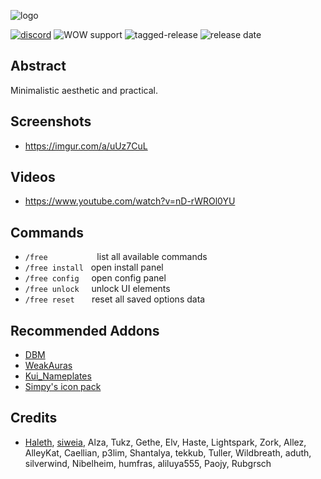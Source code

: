 ![logo](https://i.imgur.com/G2qQDW3.png "logo")

[![discord](https://img.shields.io/badge/Discord-FreeUI-blueviolet?style=flat "discord")](https://discord.gg/Uu28KQq) ![WOW support](https://img.shields.io/badge/WOW-ShadowLands-orange?style=flat "ShadowLands") ![tagged-release](https://img.shields.io/github/workflow/status/Solor/FreeUI/tagged-release) ![release date](https://img.shields.io/github/release-date/Solor/FreeUI "release date")


## Abstract
Minimalistic aesthetic and practical.

## Screenshots
*  https://imgur.com/a/uUz7CuL

## Videos
*  https://www.youtube.com/watch?v=nD-rWROl0YU

## Commands
*  `/free`&nbsp;&nbsp;&nbsp;&nbsp;&nbsp;&nbsp;&nbsp;&nbsp;&nbsp;&nbsp;&nbsp;&nbsp;&nbsp;&nbsp;&nbsp;&nbsp;&nbsp;&nbsp;&nbsp;&nbsp;list all available commands
*  `/free install`&nbsp;&nbsp;&nbsp;open install panel
*  `/free config`&nbsp;&nbsp;&nbsp;&nbsp;&nbsp;open config panel
*  `/free unlock`&nbsp;&nbsp;&nbsp;&nbsp;&nbsp;unlock UI elements
*  `/free reset`&nbsp;&nbsp;&nbsp;&nbsp;&nbsp;&nbsp;&nbsp;reset all saved options data

## Recommended Addons
*  [DBM](https://github.com/DeadlyBossMods/DeadlyBossMods)
*  [WeakAuras](https://github.com/WeakAuras/WeakAuras2)
*  [Kui_Nameplates](https://github.com/kesava-wow/kuinameplates2)
*  [Simpy's icon pack](https://git.tukui.org/Simpy/interface/tree/master)

## Credits
*  [Haleth](https://github.com/Haleth), [siweia](https://github.com/siweia), Alza, Tukz, Gethe, Elv, Haste, Lightspark, Zork, Allez, AlleyKat, Caellian, p3lim, Shantalya, tekkub, Tuller, Wildbreath, aduth, silverwind, Nibelheim, humfras, aliluya555, Paojy, Rubgrsch

